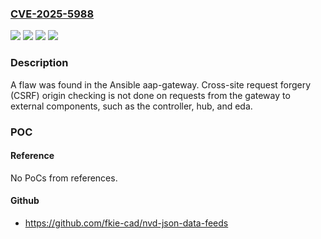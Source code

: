 ### [CVE-2025-5988](https://cve.mitre.org/cgi-bin/cvename.cgi?name=CVE-2025-5988)
![](https://img.shields.io/static/v1?label=Product&message=Red%20Hat%20Ansible%20Automation%20Platform%202.5%20for%20RHEL%208&color=blue)
![](https://img.shields.io/static/v1?label=Product&message=Red%20Hat%20Ansible%20Automation%20Platform%202.5%20for%20RHEL%209&color=blue)
![](https://img.shields.io/static/v1?label=Version&message=&color=brightgreen)
![](https://img.shields.io/static/v1?label=Vulnerability&message=Cross-Site%20Request%20Forgery%20(CSRF)&color=brightgreen)

### Description

A flaw was found in the Ansible aap-gateway. Cross-site request forgery (CSRF) origin checking is not done on requests from the gateway to external components, such as the controller, hub, and eda.

### POC

#### Reference
No PoCs from references.

#### Github
- https://github.com/fkie-cad/nvd-json-data-feeds

